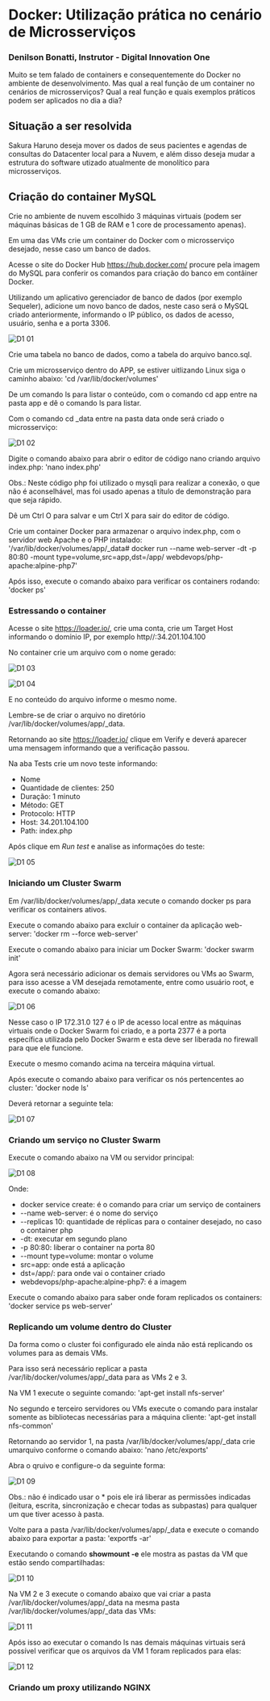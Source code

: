# Docker: Utilização prática no cenário de Microsserviços
### Denilson Bonatti, Instrutor - Digital Innovation One


Muito se tem falado de containers e consequentemente do Docker no ambiente de desenvolvimento. Mas qual a real função de um container no cenários de microsserviços? Qual a real função e quais exemplos práticos podem ser aplicados no dia a dia?


## Situação a ser resolvida

Sakura Haruno deseja mover os dados de seus pacientes e agendas de consultas do Datacenter local para a Nuvem, e além disso deseja mudar a estrutura do software utizado atualmente de monolítico para microsserviços.


## Criação do container MySQL

Crie no ambiente de nuvem escolhido 3 máquinas virtuais (podem ser máquinas básicas de 1 GB de RAM e 1 core de processamento apenas).

Em uma das VMs crie um container do Docker com o microsserviço desejado, nesse caso um banco de dados.

Acesse o site do Docker Hub https://hub.docker.com/ procure pela imagem do MySQL para conferir os comandos para criação do banco em contâiner Docker.

Utilizando um aplicativo gerenciador de banco de dados (por exemplo Sequeler), adicione um novo banco de dados, neste caso será o MySQL criado anteriormente, informando o IP público, os dados de acesso, usuário, senha e a porta 3306.

![D1 01](https://github.com/user-attachments/assets/948839c5-3a09-4b29-9e9d-8d764b91b8b8)

Crie uma tabela no banco de dados, como a tabela do arquivo banco.sql.

Crie um microsserviço dentro do APP, se estiver uitlizando Linux siga o caminho abaixo:
'cd /var/lib/docker/volumes'

De um comando ls para listar o conteúdo, com o comando cd app entre na pasta app e dê o comando ls para listar.

Com o comando cd _data entre na pasta data onde será criado o microsserviço:

![D1 02](https://github.com/user-attachments/assets/d8d415ac-b8b7-4646-9736-f55244c1ccaa)

Digite o comando abaixo para abrir o editor de código nano criando arquivo index.php:
'nano index.php'

Obs.: Neste código php foi utilizado o mysqli para realizar a conexão, o que não é aconselhável, mas foi usado apenas a título de demonstração para que seja rápido.

Dê um Ctrl O para salvar e um Ctrl X para sair do editor de código.

Crie um container Docker para armazenar o arquivo index.php, com o servidor web Apache e o PHP instalado:
'/var/lib/docker/volumes/app/_data# docker run --name web-server -dt -p 80:80 -mount type=volume,src=app,dst=/app/ webdevops/php-apache:alpine-php7'

Após isso, execute o comando abaixo para verificar os containers rodando:
'docker ps'


### Estressando o container

Acesse o site https://loader.io/, crie uma conta, crie um Target Host informando o domínio IP, por exemplo http//:34.201.104.100

No container crie um arquivo com o nome gerado:

![D1 03](https://github.com/user-attachments/assets/9f281ea1-ce58-471a-beb7-a2e10a07235f)

![D1 04](https://github.com/user-attachments/assets/d29a9ad0-3eec-45ac-8fc1-c20c818ea36f)

E no conteúdo do arquivo informe o mesmo nome.

Lembre-se de criar o arquivo no diretório /var/lib/docker/volumes/app/_data.

Retornando ao site https://loader.io/ clique em Verify e deverá aparecer uma mensagem informando que a verificação passou.

Na aba Tests crie um novo teste informando:
- Nome
- Quantidade de clientes: 250
- Duração: 1 minuto
- Método: GET
- Protocolo: HTTP
- Host: 34.201.104.100
- Path: index.php

Após clique em *Run test* e analise as informações do teste:

![D1 05](https://github.com/user-attachments/assets/02139851-806d-4331-a4f7-0547d8a6dda0)


### Iniciando um Cluster Swarm

Em /var/lib/docker/volumes/app/_data xecute o comando docker ps para verificar os containers ativos.

Execute o comando abaixo para excluir o container da aplicação web-server:
'docker rm --force web-server'

Execute o comando abaixo para iniciar um Docker Swarm:
'docker swarm init'

Agora será necessário adicionar os demais servidores ou VMs ao Swarm, para isso acesse a VM desejada remotamente, entre como usuário root, e execute o comando abaixo:

![D1 06](https://github.com/user-attachments/assets/0e84b8bf-7d5e-45f0-b4f1-31fd4dbcdaa9)

Nesse caso o IP 172.31.0 127 é o IP de acesso local entre as máquinas virtuais onde o Docker Swarm foi criado, e a porta 2377 é a porta específica utilizada pelo Docker Swarm e esta deve ser liberada no firewall para que ele funcione.

Execute o mesmo comando acima na terceira máquina virtual.

Após execute o comando abaixo para verificar os nós pertencentes ao cluster:
'docker node ls'

Deverá retornar a seguinte tela:

![D1 07](https://github.com/user-attachments/assets/0efa3cfd-603f-435c-a373-9fcbfeb5c65c)


### Criando um serviço no Cluster Swarm

Execute o comando abaixo na VM ou servidor principal:

![D1 08](https://github.com/user-attachments/assets/8e6c4c0e-5b5a-43d6-976a-8d0dafc1ff6e)

Onde:
- docker service create: é o comando para criar um serviço de containers
- --name web-server: é o nome do serviço
- --replicas 10: quantidade de réplicas para o container desejado, no caso o container php
- -dt: executar em segundo plano
- -p 80:80: liberar o container na porta 80
- --mount type=volume: montar o volume
- src=app: onde está a aplicação
- dst=/app/: para onde vai o container criado
- webdevops/php-apache:alpine-php7: é a imagem

Execute o comando abaixo para saber onde foram replicados os containers:
'docker service ps web-server'


### Replicando um volume dentro do Cluster

Da forma como o cluster foi configurado ele ainda não está replicando os volumes para as demais VMs.

Para isso será necessário replicar a pasta /var/lib/docker/volumes/app/_data para as VMs 2 e 3.

Na VM 1 execute o seguinte comando:
'apt-get install nfs-server'

No segundo e terceiro servidores ou VMs execute o comando para instalar somente as bibliotecas necessárias para a máquina cliente:
'apt-get install nfs-common'

Retornando ao servidor 1, na pasta /var/lib/docker/volumes/app/_data crie umarquivo conforme o comando abaixo:
'nano /etc/exports'

Abra o qruivo e configure-o da seguinte forma:

![D1 09](https://github.com/user-attachments/assets/aa0ced44-5039-424f-a1a0-686168fcd6a1)

Obs.: não é indicado usar o * pois ele irá liberar as permissões indicadas (leitura, escrita, sincronização e checar todas as subpastas) para qualquer um que tiver acesso à pasta.

Volte para a pasta /var/lib/docker/volumes/app/_data e execute o comando abaixo para exportar a pasta:
'exportfs -ar'

Executando o comando **showmount -e** ele mostra as pastas da VM que estão sendo compartilhadas:

![D1 10](https://github.com/user-attachments/assets/f83a39e1-770e-45cf-b6b7-0e4d37720ded)

Na VM 2 e 3 execute o comando abaixo que vai criar a pasta /var/lib/docker/volumes/app/_data na mesma pasta /var/lib/docker/volumes/app/_data das VMs:

![D1 11](https://github.com/user-attachments/assets/4f6e3adc-3499-4ae8-bda6-d29fe58fe876)

Após isso ao executar o comando ls nas demais máquinas virtuais será possível verificar que os arquivos da VM 1 foram replicados para elas:

![D1 12](https://github.com/user-attachments/assets/6abd788a-85d9-47bb-bdc5-f31432e562c6)


### Criando um proxy utilizando NGINX

